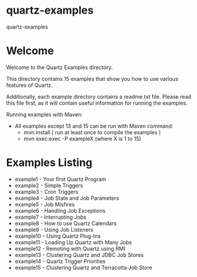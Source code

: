 # quartz-examples
quartz-examples

# Welcome


Welcome to the Quartz Examples directory.  

This directory contains 15 examples that show you how to use various
features of Quartz.   

Additionally, each example directory contains a readme.txt file.  Please 
read this file first, as it will contain useful information for running 
the examples.

Running examples with Maven:
- All examples except 13 and 15 can be run with Maven command:
   - mvn install ( run at least once to compile the examples )
   - mvn exec:exec -P exampleX   (where X is 1 to 15)

# Examples Listing

- example1 -  Your first Quartz Program
- example2 -  Simple Triggers
- example3 -  Cron Triggers
- example4 -  Job State and Job Parameters
- example5 -  Job Misfires
- example6 -  Handling Job Exceptions
- example7 -  Interrupting Jobs
- example8 -  How to use Quartz Calendars
- example9 -  Using Job Listeners
- example10 - Using Quartz Plug-Ins
- example11 - Loading Up Quartz with Many Jobs
- example12 - Remoting with Quartz using RMI
- example13 - Clustering Quartz and JDBC Job Stores
- example14 - Quartz Trigger Priorities
- example15 - Clustering Quartz and Terracotta Job Store

